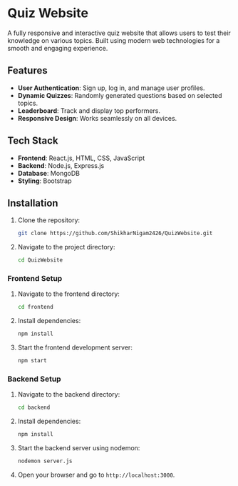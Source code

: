 # Quiz Website

A fully responsive and interactive quiz website that allows users to test their knowledge on various topics. Built using modern web technologies for a smooth and engaging experience.

## Features

- **User Authentication**: Sign up, log in, and manage user profiles.
- **Dynamic Quizzes**: Randomly generated questions based on selected topics.
- **Leaderboard**: Track and display top performers.
- **Responsive Design**: Works seamlessly on all devices.

## Tech Stack

- **Frontend**: React.js, HTML, CSS, JavaScript
- **Backend**: Node.js, Express.js
- **Database**: MongoDB
- **Styling**: Bootstrap

## Installation

1. Clone the repository:
   ```bash
   git clone https://github.com/ShikharNigam2426/QuizWebsite.git
   ```

2. Navigate to the project directory:
   ```bash
   cd QuizWebsite
   ```

### Frontend Setup

1. Navigate to the frontend directory:
   ```bash
   cd frontend
   ```

2. Install dependencies:
   ```bash
   npm install
   ```

3. Start the frontend development server:
   ```bash
   npm start
   ```

### Backend Setup

1. Navigate to the backend directory:
   ```bash
   cd backend
   ```

2. Install dependencies:
   ```bash
   npm install
   ```

3. Start the backend server using nodemon:
   ```bash
   nodemon server.js
   ```

4. Open your browser and go to `http://localhost:3000`.
